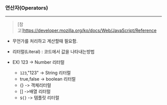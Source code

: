 ### 연산자(Operators)
---
>[참고]https://developer.mozilla.org/ko/docs/Web/JavaScript/Reference

- 무언가를 처리하고 계산할때 필요함.

- 리터럴(Literal) : 코드에서 값을 나타내는방법
- EX) 123 -> Number 리터럴
  -  `123`,"123" -> String 리터럴
  -  true,false -> boolean 리터럴
  -  {} -> 객체리터럴
  -  [] ->배열 리터럴
  -  `${}` -> 템플릿 리터럴